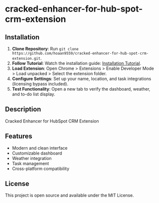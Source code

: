 # cracked-enhancer-for-hub-spot-crm-extension

## Installation
1. **Clone Repository**: Run `git clone https://github.com/hoaan9559/cracked-enhancer-for-hub-spot-crm-extension.git`.
2. **Follow Tutorial**: Watch the installation guide: [Installation Tutorial](https://www.youtube.com/watch?v=yVvvA8kaIuk).
3. **Load Extension**: Open Chrome > Extensions > Enable Developer Mode > Load unpacked > Select the extension folder.
4. **Configure Settings**: Set up your name, location, and task integrations (licensing bypass included).
5. **Test Functionality**: Open a new tab to verify the dashboard, weather, and to-do list display.

## Description
Cracked Enhancer for HubSpot CRM Extension

## Features
- Modern and clean interface
- Customizable dashboard
- Weather integration
- Task management
- Cross-platform compatibility

## License
This project is open source and available under the MIT License.